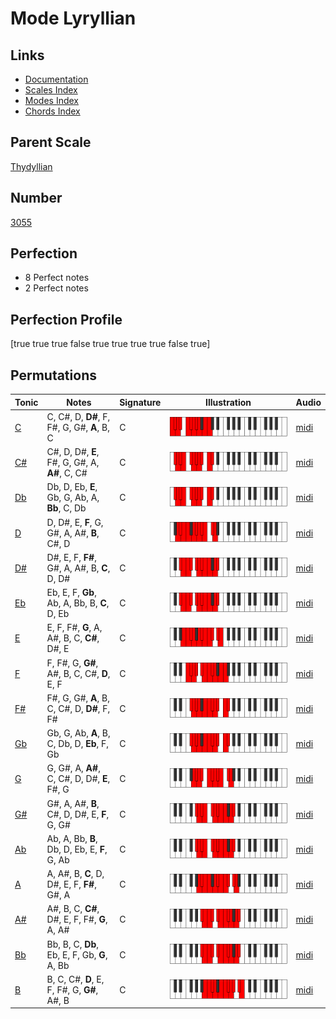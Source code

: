 # Mode Lyryllian

## Links

- [Documentation](index.md)
- [Scales Index](Scales.md)
- [Modes Index](Modes.md)
- [Chords Index](Chords.md)

## Parent Scale

[Thydyllian](ScaleThydyllian.md)

## Number

[3055](https://ianring.com/musictheory/scales/3055)

## Perfection

- 8 Perfect notes
- 2 Perfect notes

## Perfection Profile

[true true true false true true true true false true]

## Permutations

| Tonic | Notes | Signature | Illustration | Audio |
|-------|-------|-----------|--------------|-------|
| [C](ModeCNaturalLyryllian.md) | C, C#, D, **D#**, F, F#, G, G#, **A**, B, C | C | ![CNaturalLyryllian](ModeCNaturalLyryllian.png) | [midi](https://github.com/edipermadi/music/blob/main/docs/ModeCNaturalLyryllian.mid?raw=true) |
| [C#](ModeCSharpLyryllian.md) | C#, D, D#, **E**, F#, G, G#, A, **A#**, C, C# | C | ![CSharpLyryllian](ModeCSharpLyryllian.png) | [midi](https://github.com/edipermadi/music/blob/main/docs/ModeCSharpLyryllian.mid?raw=true) |
| [Db](ModeDFlatLyryllian.md) | Db, D, Eb, **E**, Gb, G, Ab, A, **Bb**, C, Db | C | ![DFlatLyryllian](ModeDFlatLyryllian.png) | [midi](https://github.com/edipermadi/music/blob/main/docs/ModeDFlatLyryllian.mid?raw=true) |
| [D](ModeDNaturalLyryllian.md) | D, D#, E, **F**, G, G#, A, A#, **B**, C#, D | C | ![DNaturalLyryllian](ModeDNaturalLyryllian.png) | [midi](https://github.com/edipermadi/music/blob/main/docs/ModeDNaturalLyryllian.mid?raw=true) |
| [D#](ModeDSharpLyryllian.md) | D#, E, F, **F#**, G#, A, A#, B, **C**, D, D# | C | ![DSharpLyryllian](ModeDSharpLyryllian.png) | [midi](https://github.com/edipermadi/music/blob/main/docs/ModeDSharpLyryllian.mid?raw=true) |
| [Eb](ModeEFlatLyryllian.md) | Eb, E, F, **Gb**, Ab, A, Bb, B, **C**, D, Eb | C | ![EFlatLyryllian](ModeEFlatLyryllian.png) | [midi](https://github.com/edipermadi/music/blob/main/docs/ModeEFlatLyryllian.mid?raw=true) |
| [E](ModeENaturalLyryllian.md) | E, F, F#, **G**, A, A#, B, C, **C#**, D#, E | C | ![ENaturalLyryllian](ModeENaturalLyryllian.png) | [midi](https://github.com/edipermadi/music/blob/main/docs/ModeENaturalLyryllian.mid?raw=true) |
| [F](ModeFNaturalLyryllian.md) | F, F#, G, **G#**, A#, B, C, C#, **D**, E, F | C | ![FNaturalLyryllian](ModeFNaturalLyryllian.png) | [midi](https://github.com/edipermadi/music/blob/main/docs/ModeFNaturalLyryllian.mid?raw=true) |
| [F#](ModeFSharpLyryllian.md) | F#, G, G#, **A**, B, C, C#, D, **D#**, F, F# | C | ![FSharpLyryllian](ModeFSharpLyryllian.png) | [midi](https://github.com/edipermadi/music/blob/main/docs/ModeFSharpLyryllian.mid?raw=true) |
| [Gb](ModeGFlatLyryllian.md) | Gb, G, Ab, **A**, B, C, Db, D, **Eb**, F, Gb | C | ![GFlatLyryllian](ModeGFlatLyryllian.png) | [midi](https://github.com/edipermadi/music/blob/main/docs/ModeGFlatLyryllian.mid?raw=true) |
| [G](ModeGNaturalLyryllian.md) | G, G#, A, **A#**, C, C#, D, D#, **E**, F#, G | C | ![GNaturalLyryllian](ModeGNaturalLyryllian.png) | [midi](https://github.com/edipermadi/music/blob/main/docs/ModeGNaturalLyryllian.mid?raw=true) |
| [G#](ModeGSharpLyryllian.md) | G#, A, A#, **B**, C#, D, D#, E, **F**, G, G# | C | ![GSharpLyryllian](ModeGSharpLyryllian.png) | [midi](https://github.com/edipermadi/music/blob/main/docs/ModeGSharpLyryllian.mid?raw=true) |
| [Ab](ModeAFlatLyryllian.md) | Ab, A, Bb, **B**, Db, D, Eb, E, **F**, G, Ab | C | ![AFlatLyryllian](ModeAFlatLyryllian.png) | [midi](https://github.com/edipermadi/music/blob/main/docs/ModeAFlatLyryllian.mid?raw=true) |
| [A](ModeANaturalLyryllian.md) | A, A#, B, **C**, D, D#, E, F, **F#**, G#, A | C | ![ANaturalLyryllian](ModeANaturalLyryllian.png) | [midi](https://github.com/edipermadi/music/blob/main/docs/ModeANaturalLyryllian.mid?raw=true) |
| [A#](ModeASharpLyryllian.md) | A#, B, C, **C#**, D#, E, F, F#, **G**, A, A# | C | ![ASharpLyryllian](ModeASharpLyryllian.png) | [midi](https://github.com/edipermadi/music/blob/main/docs/ModeASharpLyryllian.mid?raw=true) |
| [Bb](ModeBFlatLyryllian.md) | Bb, B, C, **Db**, Eb, E, F, Gb, **G**, A, Bb | C | ![BFlatLyryllian](ModeBFlatLyryllian.png) | [midi](https://github.com/edipermadi/music/blob/main/docs/ModeBFlatLyryllian.mid?raw=true) |
| [B](ModeBNaturalLyryllian.md) | B, C, C#, **D**, E, F, F#, G, **G#**, A#, B | C | ![BNaturalLyryllian](ModeBNaturalLyryllian.png) | [midi](https://github.com/edipermadi/music/blob/main/docs/ModeBNaturalLyryllian.mid?raw=true) |
